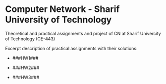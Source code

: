 # Computer Network - Sharif University of Technology 
Theoretical and practical assignments and project of CN at Sharif Univercity of Technology (CE-443)<br _>

Excerpt description of practical assignments with their solutions:
* ###HW1###

* ###HW2###

* ###HW3###
